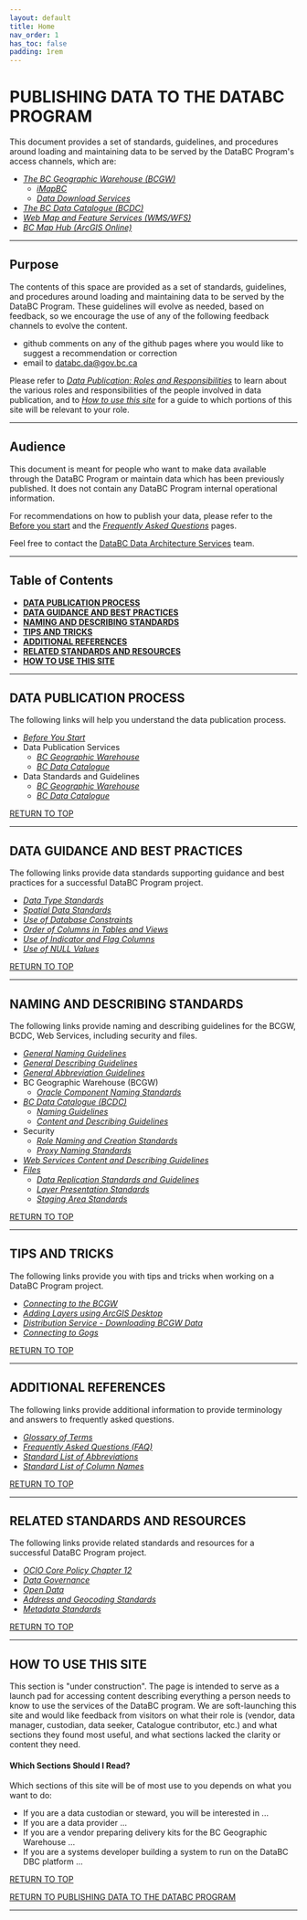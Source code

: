 ```yaml
---
layout: default
title: Home
nav_order: 1
has_toc: false
padding: 1rem
---
```


# PUBLISHING DATA TO THE DATABC PROGRAM

This document provides a set of standards, guidelines, and procedures around loading and maintaining data to be served by the DataBC Program's access channels, which are:
+ [_The BC Geographic Warehouse (BCGW)_](https://www2.gov.bc.ca/gov/content?id=18B291A12B4F42EA98169892F4B46D61)
   + [_iMapBC_](https://www2.gov.bc.ca/gov/content?id=C52F8C3BFE8C4110A63171337F363F43)
   + [_Data Download Services_](https://www2.gov.bc.ca/gov/content?id=B19E16070B824DB481F49CEE3B9AF1F8)
+ [_The BC Data Catalogue (BCDC)_](https://catalogue.data.gov.bc.ca)
+ [_Web Map and Feature Services (WMS/WFS)_](https://www2.gov.bc.ca/gov/content?id=95D78D544B244F34B89223EF069DF74E)
+ [_BC Map Hub (ArcGIS Online)_](https://www2.gov.bc.ca/gov/content?id=DE0602BB42664AA28C9F059D45CC1CC2)

-----------------------

## Purpose

The contents of this space are provided as a set of standards, guidelines, and procedures around loading and maintaining data to be served by the DataBC Program. These guidelines will evolve as needed, based on feedback, so we encourage the use of any of the following feedback channels to evolve the content.

+ github comments on any of the github pages where you would like to suggest a recommendation or correction
+ email to databc.da@gov.bc.ca  

Please refer to [_Data Publication: Roles and Responsibilities_](pages/roles_and_responsibilities.md#data-publication-roles-and-responsibilities) to learn about the various roles and responsibilities of the people involved in data publication, and to
[_How to use this site_](#how-to-use-this-site) for a guide to which portions of this site will be relevant to your role.
  
-----------------------------------------------------------

## Audience

This document is meant for people who want to make data available through the DataBC Program or maintain data which has been previously published. It does not contain any DataBC Program internal operational information.

For recommendations on how to publish your data, please refer to the [Before you start](pages/before_you_start.md#before-you-start) and the [_Frequently Asked Questions_](pages/faq.md#frequently-asked-questions-faq) pages. 

Feel free to contact the [DataBC Data Architecture Services](mailto:databc.da@gov.bc.ca) team.

-----------------------

## Table of Contents
+ [**DATA PUBLICATION PROCESS**](#data-publication-process)
+ [**DATA GUIDANCE AND BEST PRACTICES**](#data-guidance-and-best-practices)
+ [**NAMING AND DESCRIBING STANDARDS**](#naming-and-describing-standards)
+ [**TIPS AND TRICKS**](#tips-and-tricks)
+ [**ADDITIONAL REFERENCES**](#additional-references)
+ [**RELATED STANDARDS AND RESOURCES**](#related-standards-and-resources)
+ [**HOW TO USE THIS SITE**](#how-to-use-this-site)

-----------------------

## DATA PUBLICATION PROCESS

The following links will help you understand the data publication process.

+ [_Before You Start_](pages/dsg_before_you_start.md)
+ Data Publication Services 
   + [_BC Geographic Warehouse_](pages/dps_bcgw.md)
   + [_BC Data Catalogue_](pages/dps_bcdc.md)
+ Data Standards and Guidelines
   + [_BC Geographic Warehouse_](pages/dsg_bcgw.md)  
   + [_BC Data Catalogue_](pages/dsg_bcdc.md)
 
[RETURN TO TOP][1] 

-----------------------------------------------------------
 
## DATA GUIDANCE AND BEST PRACTICES

The following links provide data standards supporting guidance and best practices for a successful DataBC Program project. 

+ <a name=datatype>[_Data Type Standards_](pages/data_guidance_and_best_practices.md#data-type-standards)</a>
+ <a name=spatial>[_Spatial Data Standards_](pages/data_guidance_and_best_practices.md#spatial-data-standards)</a>
+ <a name=constraints>[_Use of Database Constraints_](pages/data_guidance_and_best_practices.md#use-of-database-constraints)</a>
+ <a name=order>[_Order of Columns in Tables and Views_](pages/data_guidance_and_best_practices.md#order-of-columns-in-tables-and-views)</a>
+ <a name=indicator>[_Use of Indicator and Flag Columns_](pages/data_guidance_and_best_practices.md#use-of-indicator-and-flag-columns)<a/>
+ <a name=values>[_Use of NULL Values_](pages/data_guidance_and_best_practices.md#use-of-null-values)</a>

[RETURN TO TOP][1] 

-----------------------------------------------------------

## NAMING AND DESCRIBING STANDARDS

The following links provide naming and describing guidelines for the BCGW, BCDC, Web Services, including security and files.

+ <a name=naming>[_General Naming Guidelines_](pages/naming_and_describing.md#general-naming-guidelines)</a>
+ <a name=describing>[_General Describing Guidelines_](pages/naming_and_describing.md#general-describing-guidelines)</a>
+ <a name=abbreviations>[_General Abbreviation Guidelines_](pages/naming_and_describing.md#general-abbreviation-guidelines)</a>
+ <a name=geographicwarehouse>BC Geographic Warehouse (BCGW)</a>
   + [_Oracle Component Naming Standards_](pages/naming_and_describing.md#oracle-component-naming-standards)
+ <a name=catalogue>[_BC Data Catalogue (BCDC)_](pages/naming_and_describing.md#bc-data-catalogue-naming-guidelines)</a>
   + [_Naming Guidelines_](pages/naming_and_describing.md#bc-data-catalogue-naming-guidelines)
   + [_Content and Describing Guidelines_](pages/naming_and_describing.md#BC-DATA-CATALOGUE-CONTENT-AND-DESCRIBING-GUIDELINES)
+ <a name=security>Security</a>
   + [_Role Naming and Creation Standards_](pages/role_naming_and_creation_standards.md#role-naming-and-creation-standards)
   + [_Proxy Naming Standards_](pages/proxy_creation_standards.md#proxy-naming-standards)
+ <a name=webservices>[_Web Services Content and Describing Guidelines_](pages/naming_and_describing.md#web-services-content-and-describing-guidelines)</a>
+ <a name=files>[_Files_](pages/naming_and_describing.md#naming-and-describing-standards)</a>
   + [_Data Replication Standards and Guidelines_](pages/data_replication_standards_and_guidelines.md#data-replication-standards-and-guidelines)
   + [_Layer Presentation Standards_](pages/layer_file_presentation_standards.md#layer-presentation-standards)
   + [_Staging Area Standards_](pages/staging_area_standards.md#staging-area-standards)
 
[RETURN TO TOP][1] 

-----------------------------------------------------------
 
## TIPS AND TRICKS

The following links provide you with tips and tricks when working on a DataBC Program project. 

+ <a name=connecting>[_Connecting to the BCGW_](pages/tips_and_tricks.md#connecting-to-the-bcgw)</a>
+ <a name=layers>[_Adding Layers using ArcGIS Desktop_](pages/tips_and_tricks.md#adding-layers-using-arcgis-desktop)</a>
+ <a name=layers>[_Distribution Service - Downloading BCGW Data_](pages/distribution_service)</a>
+ <a name=gogs>[_Connecting to Gogs_](pages/tips_and_tricks.md#connecting-to-gogs)</a>

[RETURN TO TOP][1] 

-----------------------------------------------------------

## ADDITIONAL REFERENCES

The following links provide additional information to provide terminology and answers to frequently asked questions.
 
+ <a name=glossary>[_Glossary of Terms_](pages/glossary.md#glossary)</a>
+ <a name=faq>[_Frequently Asked Questions (FAQ)_](pages/faq.md#frequently-asked-questions-faq)</a>
+ <a name=listabbreviations>[_Standard List of Abbreviations_](pages/naming_and_describing.md#appendix-a-standard-list-of-abbreviations)</a>
+ <a name=listcolumnnames>[_Standard List of Column Names_](pages/naming_and_describing.md#appendix-b-standard-list-of-column-names)</a>

[RETURN TO TOP][1] 

-----------------------------------------------------------

## RELATED STANDARDS AND RESOURCES

The following links provide related standards and resources for a successful DataBC Program project. 

+ <a name = ocio>[_OCIO Core Policy Chapter 12_](https://www2.gov.bc.ca/gov/content?id=BAA776C61B934ADA95F42CE503D2784F)</a>
+ <a name=governance>[_Data Governance_](pages/data_governance.md#data-governance)</a>
+ <a name=opendata>[_Open Data_](pages/open_data.md#open-data)</a>
+ <a name=geocoding>[_Address and Geocoding Standards_](pages/address_and_geocoding_standards.md#address-and-geocoding-standards)</a>
+ <a name=metadata>[_Metadata Standards_](pages/metadata_standards.md#metadata-standards)</a>

[RETURN TO TOP][1] 

-----------------------------------------------------------
## HOW TO USE THIS SITE

This section is "under construction".  The page is intended to serve as a launch pad for accessing content describing everything a person needs to know to use the services of the DataBC program.  We are soft-launching this site and would like feedback from visitors on what their role is (vendor, data manager, custodian, data seeker, Catalogue contributor, etc.) and what sections they found most useful, and what sections lacked the clarity or content they need.

#### Which Sections Should I Read?

Which sections of this site will be of most use to you depends on what you want to do:

+ If you are a data custodian or steward, you will be interested in ...
+ If you are a data provider ...
+ If you are a vendor preparing delivery kits for the BC Geographic Warehouse ...
+ If you are a systems developer building a system to run on the DataBC DBC platform ...

[RETURN TO TOP][1]

[RETURN TO PUBLISHING DATA TO THE DATABC PROGRAM][2]

-------------------------------------------------------

[1]: #publishing-data-to-the-databc-program
[2]: index.md#publishing-data-to-the-databc-program
